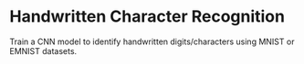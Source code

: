# Handwritten Character Recognition

Train a CNN model to identify handwritten digits/characters using MNIST or EMNIST datasets.
